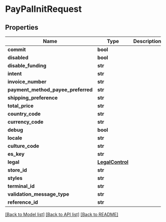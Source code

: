 # PayPalInitRequest

## Properties
Name | Type | Description | Notes
------------ | ------------- | ------------- | -------------
**commit** | **bool** |  | [optional] 
**disabled** | **bool** |  | [optional] 
**disable_funding** | **str** |  | [optional] 
**intent** | **str** |  | [optional] 
**invoice_number** | **str** |  | [optional] 
**payment_method_payee_preferred** | **str** |  | [optional] 
**shipping_preference** | **str** |  | [optional] 
**total_price** | **str** |  | [optional] 
**country_code** | **str** |  | [optional] 
**currency_code** | **str** |  | [optional] 
**debug** | **bool** |  | [optional] 
**locale** | **str** |  | [optional] 
**culture_code** | **str** |  | [optional] 
**es_key** | **str** |  | [optional] 
**legal** | [**LegalControl**](LegalControl.md) |  | [optional] 
**store_id** | **str** |  | [optional] 
**styles** | **str** |  | [optional] 
**terminal_id** | **str** |  | [optional] 
**validation_message_type** | **str** |  | [optional] 
**reference_id** | **str** |  | [optional] 

[[Back to Model list]](../README.md#documentation-for-models) [[Back to API list]](../README.md#documentation-for-api-endpoints) [[Back to README]](../README.md)


